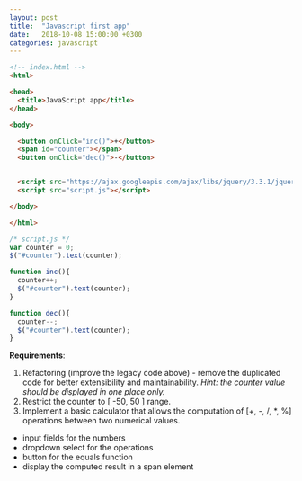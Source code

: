 ```yaml
---
layout: post
title:  "Javascript first app"
date:   2018-10-08 15:00:00 +0300
categories: javascript
---
```


```html
<!-- index.html -->
<html>

<head>
  <title>JavaScript app</title>
</head>

<body>

  <button onClick="inc()">+</button>
  <span id="counter"></span>
  <button onClick="dec()">-</button>


  <script src="https://ajax.googleapis.com/ajax/libs/jquery/3.3.1/jquery.min.js"></script>
  <script src="script.js"></script>

</body>

</html>
```

```javascript
/* script.js */
var counter = 0;
$("#counter").text(counter);

function inc(){
  counter++;
  $("#counter").text(counter);
}

function dec(){
  counter--;
  $("#counter").text(counter);
}

```

__Requirements__:
 1. Refactoring (improve the legacy code above) - remove the duplicated code for better extensibility and maintainability. _Hint: the counter value should be displayed in one place only._
 2. Restrict the counter to [ -50, 50 ] range.
 3. Implement a basic calculator that allows the computation of [+, -, /, \*, %] operations between two numerical values.
  - input fields for the numbers
  - dropdown select for the operations
  - button for the equals function
  - display the computed result in a span element
